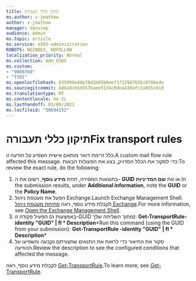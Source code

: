 ```yaml
---
title: תיקון כללי תעבורה
ms.author: v-jmathew
author: v-jmathew
manager: dansimp
audience: Admin
ms.topic: article
ms.service: o365-administration
ROBOTS: NOINDEX, NOFOLLOW
localization_priority: Normal
ms.collection: Adm_O365
ms.custom:
- "9000760"
- "7391"
ms.openlocfilehash: 635009ed4b78d2b05b0eef1f3298765b10f86ede
ms.sourcegitcommit: bd6a9cb5d357baee5134c0dea430afc2a035c810
ms.translationtype: MT
ms.contentlocale: he-IL
ms.lasthandoff: 03/09/2021
ms.locfileid: "50694152"
---
```

# <a name="fix-transport-rules"></a><span data-ttu-id="42269-102">תיקון כללי תעבורה</span><span class="sxs-lookup"><span data-stu-id="42269-102">Fix transport rules</span></span>

<span data-ttu-id="42269-103">כלל זרימת דואר מותאם אישית השפיע על הודעה זו.</span><span class="sxs-lookup"><span data-stu-id="42269-103">A custom mail flow rule affected this message.</span></span> <span data-ttu-id="42269-104">כדי לסקור את הכלל המדויק, בצע את הפעולות הבאות:</span><span class="sxs-lookup"><span data-stu-id="42269-104">To review the exact rule, do the following:</span></span>

1. <span data-ttu-id="42269-105">בתוצאות המסירה, תחת **מידע נוסף**, רשום את ה- **GUID** או את **שם המדיניות**.</span><span class="sxs-lookup"><span data-stu-id="42269-105">In the submission results, under **Additional information**, note the **GUID** or the **Policy Name**.</span></span>
2. <span data-ttu-id="42269-106">הפעל את מעטפת ניהול Exchange.</span><span class="sxs-lookup"><span data-stu-id="42269-106">Launch Exchange Management Shell.</span></span> <span data-ttu-id="42269-107">לקבלת מידע נוסף, ראה [פתיחת מעטפת ניהול Exchange](https://go.microsoft.com/fwlink/?linkid=2101432).</span><span class="sxs-lookup"><span data-stu-id="42269-107">For more information, see [Open the Exchange Management Shell](https://go.microsoft.com/fwlink/?linkid=2101432).</span></span>
3. <span data-ttu-id="42269-108">הפעיל פקודה זו (באמצעות ה-GUID מתוך השליחה שלך):  **Get-TransportRule-identity "GUID" | fl \* Description**\*</span><span class="sxs-lookup"><span data-stu-id="42269-108">Run this command (using the GUID from your submission):  **Get-TransportRule -identity "GUID" | fl \* Description**\*</span></span>
4. <span data-ttu-id="42269-109">סקור את התיאור כדי לראות את התנאים שתצורתם נקבעה והשפיעו על ההודעה.</span><span class="sxs-lookup"><span data-stu-id="42269-109">Review the description to see the configured conditions that affected the message.</span></span>

<span data-ttu-id="42269-110">לקבלת מידע נוסף, ראה [Get-TransportRule](https://go.microsoft.com/fwlink/?linkid=2101523).</span><span class="sxs-lookup"><span data-stu-id="42269-110">To learn more, see [Get-TransportRule](https://go.microsoft.com/fwlink/?linkid=2101523).</span></span>
